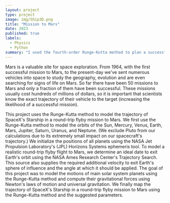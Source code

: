 ```yaml
---
layout: project
type: project
image: img/Ship3D.png
title: "Mission to Mars"
date: 2023
published: true
labels:
  - Physics
  - Python
summary: "I used the fourth-order Runge-Kutta method to plan a successful round trip flyby mission to Mars using Space X's Starship spacecraft."
---
```

Mars is a valuable site for space exploration. From 1964, with the first successful mission to Mars, 
to the present-day we've sent numerous vehicles into space to study the geography, evolution and are even 
searching for signs of life on Mars. So far there have been 50 missions to Mars and only a fraction of them 
have been successful. These missions usually cost hundreds of millions of dollars, so it is important that 
scientists know the exact trajectory of their vehicle to the target (increasing the likelihood of a successful 
mission).

This project uses the Runge-Kutta method to model the trajectory of SpaceX's Starship in a round-trip 
flyby mission to Mars. We first use the Runge-Kutta method to model the orbits of the Sun, Mercury, Venus, Earth, 
Mars, Jupiter, Saturn, Uranus, and Neptune. (We exclude Pluto from our calculations due to its extremely small 
impact on our spacecraft's trajectory.) We initialize the positions of all planets using the NASA Jet Propulsion 
Laboratory's (JPL) Horizons Systems ephemeris tool. To model a realistic round-trip flyby flight 
to Mars, we determine an ideal date to exit Earth's orbit using the NASA Ames Research Center's Trajectory 
Search. This source also supplies the required additional velocity to exit Earth's sphere of 
influence and the angle at which it should be applied. The goal of this project was to model the motions 
of main solar system planets using the Runge-Kutta method and compute their gravitational forces using Newton's 
laws of motion and universal gravitation. We finally map the trajectory of SpaceX's Starship in a round-trip flyby
mission to Mars using the Runge-Kutta method and the suggested parameters. 
